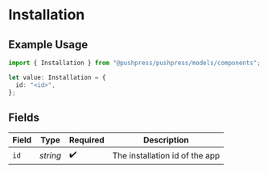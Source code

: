 # Installation

## Example Usage

```typescript
import { Installation } from "@pushpress/pushpress/models/components";

let value: Installation = {
  id: "<id>",
};
```

## Fields

| Field                          | Type                           | Required                       | Description                    |
| ------------------------------ | ------------------------------ | ------------------------------ | ------------------------------ |
| `id`                           | *string*                       | :heavy_check_mark:             | The installation id of the app |
